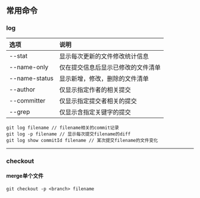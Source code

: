 ## 常用命令

### log
选项|说明
:--|:--
--stat|显示每次更新的文件修改统计信息
--name-only|仅在提交信息后显示已修改的文件清单
--name-status|显示新增，修改，删除的文件清单
--author|仅显示指定作者的相关提交
--committer|仅显示指定提交者相关的提交
--grep|仅显示含指定关键字的提交

```
git log filename // filename相关的commit记录
git log -p filename // 显示每次提交filename的diff
git log show commitId filename // 某次提交filename的文件变化
```

***

### checkout
#### merge单个文件
```
git checkout -p <branch> filename
```
